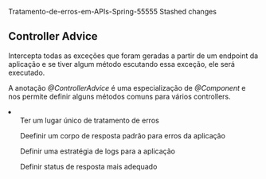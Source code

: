 Tratamento-de-erros-em-APIs-Spring-55555
Stashed changes

<h2>Controller Advice</h2>
<p>Intercepta todas as exceções que foram geradas a partir de um endpoint da aplicação e se tiver algum método escutando essa exceção, ele será executado.</p>
<p>A anotação <em>@ControllerAdvice</em> é uma especialização de <em>@Component</em> e nos permite definir alguns métodos comuns para vários controllers.</p>

<li>
    <ul>Ter um lugar único de tratamento de erros</ul>
    <ul>Deefinir um corpo de resposta padrão para erros da aplicação</ul>
    <ul>Definir uma estratégia de logs para a aplicação</ul>
    <ul>Definir status de resposta mais adequado</ul>
</li>
